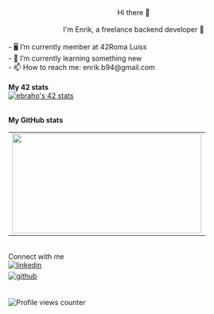 <div align="center">Hi there 👋</div>
<br>
<div align="center">I'm Enrik, a freelance backend developer 🚀</div>
<br>
- 🖥 I’m currently member at 42Roma Luiss<br>
- 🌱 I’m currently learning something new<br>
- 📫 How to reach me: enrik.b94@gmail.com<br>
<br>
<div align="left">
	<table>
		<tr>
			<b>My 42 stats</b></br>
		</tr>
		<tr>
			<a href="https://github.com/Wowbagger1994">
				<img src="https://badge42.vercel.app/api/v2/cllds5gaf000608jj04fun34t/stats?cursusId=21&coalitionId=124" alt="ebraho's 42 stats" />
			</a>
		</tr>
	</table>
	<table>
		<tr>
			<b>My GitHub stats</b>
		</tr>
		<tr>
			<td>
				<a href="https://github.com/Wowbagger1994?tab=repositories">
					<img src="https://github-readme-stats.vercel.app/api/top-langs/?username=Wowbagger1994&layout=compact&theme=tokyonight" width="380" height="200">
				</a>
			</td>
		</tr>
	</table>
</div>
<br>
Connect with me
<br>
<a href="https://linkedin.com/in/ebraho" target="_blank">
<img src=https://img.shields.io/badge/linkedin-%231E77B5.svg?&style=for-the-badge&logo=linkedin&logoColor=white alt=linkedin style="margin-bottom: 5px;" />
</a>
</div>
<div align="left">
<a href="https://github.com/Wowbagger1994" target="_blank">
<img src=https://img.shields.io/badge/github-%2324292e.svg?&style=for-the-badge&logo=github&logoColor=white alt=github style="margin-bottom: 5px;" />
</a>
<br>
<br>

![Profile views counter](https://komarev.com/ghpvc/?username=Wowbagger1994&&style=flat-square)
